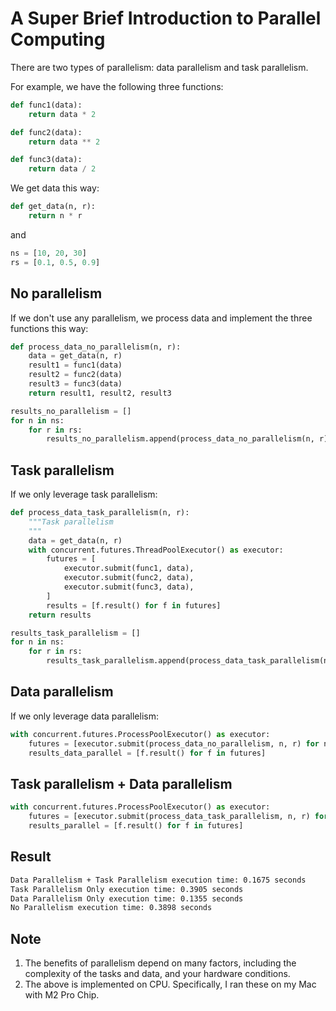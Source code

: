 # A Super Brief Introduction to Parallel Computing 

There are two types of parallelism: data parallelism and task parallelism. 

For example, we have the following three functions:

```python
def func1(data):
    return data * 2

def func2(data):
    return data ** 2

def func3(data):
    return data / 2
```

We get data this way:

```py
def get_data(n, r):
    return n * r
```

and

```py
ns = [10, 20, 30]
rs = [0.1, 0.5, 0.9]
```

## No parallelism 

If we don't use any parallelism, we process data and implement the three functions this way:

```py
def process_data_no_parallelism(n, r):
    data = get_data(n, r)
    result1 = func1(data)
    result2 = func2(data)
    result3 = func3(data)
    return result1, result2, result3

results_no_parallelism = []
for n in ns:
    for r in rs:
        results_no_parallelism.append(process_data_no_parallelism(n, r))
```

## Task parallelism

If we only leverage task parallelism:

```py
def process_data_task_parallelism(n, r):
    """Task parallelism
    """
    data = get_data(n, r)
    with concurrent.futures.ThreadPoolExecutor() as executor:
        futures = [
            executor.submit(func1, data),
            executor.submit(func2, data),
            executor.submit(func3, data),
        ]
        results = [f.result() for f in futures]
    return results 

results_task_parallelism = []
for n in ns:
    for r in rs:
        results_task_parallelism.append(process_data_task_parallelism(n, r))
```

## Data parallelism

If we only leverage data parallelism:

```py
with concurrent.futures.ProcessPoolExecutor() as executor:
    futures = [executor.submit(process_data_no_parallelism, n, r) for n in ns for r in rs]
    results_data_parallel = [f.result() for f in futures]
```

## Task parallelism + Data parallelism

```py
with concurrent.futures.ProcessPoolExecutor() as executor:
    futures = [executor.submit(process_data_task_parallelism, n, r) for n in ns for r in rs]
    results_parallel = [f.result() for f in futures]
```

## Result

```bash
Data Parallelism + Task Parallelism execution time: 0.1675 seconds
Task Parallelism Only execution time: 0.3905 seconds
Data Parallelism Only execution time: 0.1355 seconds
No Parallelism execution time: 0.3898 seconds
```

## Note
1. The benefits of parallelism depend on many factors, including the complexity of the tasks and data, and your hardware conditions.  
2. The above is implemented on CPU. Specifically, I ran these on my Mac with M2 Pro Chip. 

